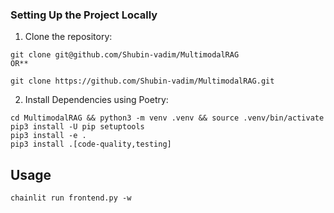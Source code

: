 ### Setting Up the Project Locally

1. Clone the repository:

```
git clone git@github.com/Shubin-vadim/MultimodalRAG
OR**

git clone https://github.com/Shubin-vadim/MultimodalRAG.git
```

2. Install Dependencies using Poetry:

```
cd MultimodalRAG && python3 -m venv .venv && source .venv/bin/activate
pip3 install -U pip setuptools
pip3 install -e .
pip3 install .[code-quality,testing]
```

## Usage
```
chainlit run frontend.py -w
```
